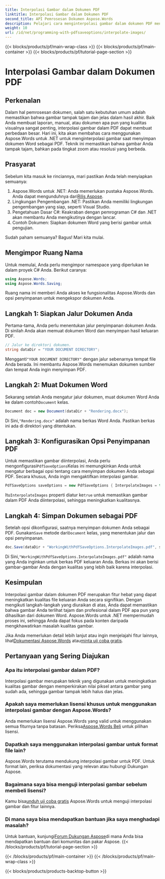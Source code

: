 ```yaml
---
title: Interpolasi Gambar dalam Dokumen PDF
linktitle: Interpolasi Gambar dalam Dokumen PDF
second_title: API Pemrosesan Dokumen Aspose.Words
description: Pelajari cara menginterpolasi gambar dalam dokumen PDF menggunakan Aspose.Words untuk .NET dengan panduan langkah demi langkah kami. Tingkatkan kualitas gambar PDF Anda dengan mudah.
weight: 10
url: /id/net/programming-with-pdfsaveoptions/interpolate-images/
---
```


{{< blocks/products/pf/main-wrap-class >}}
{{< blocks/products/pf/main-container >}}
{{< blocks/products/pf/tutorial-page-section >}}

# Interpolasi Gambar dalam Dokumen PDF

## Perkenalan

Dalam hal pemrosesan dokumen, salah satu kebutuhan umum adalah memastikan bahwa gambar tampak tajam dan jelas dalam hasil akhir. Baik Anda membuat laporan, manual, atau dokumen apa pun yang kualitas visualnya sangat penting, interpolasi gambar dalam PDF dapat membuat perbedaan besar. Hari ini, kita akan membahas cara menggunakan Aspose.Words untuk .NET untuk menginterpolasi gambar saat menyimpan dokumen Word sebagai PDF. Teknik ini memastikan bahwa gambar Anda tampak tajam, bahkan pada tingkat zoom atau resolusi yang berbeda.

## Prasyarat

Sebelum kita masuk ke rinciannya, mari pastikan Anda telah menyiapkan semuanya:

1.  Aspose.Words untuk .NET: Anda memerlukan pustaka Aspose.Words. Anda dapat mengunduhnya dari[Rilis Aspose](https://releases.aspose.com/words/net/).
2. Lingkungan Pengembangan .NET: Pastikan Anda memiliki lingkungan pengembangan yang siap, seperti Visual Studio.
3. Pengetahuan Dasar C#: Keakraban dengan pemrograman C# dan .NET akan membantu Anda mengikutinya dengan lancar.
4. Contoh Dokumen: Siapkan dokumen Word yang berisi gambar untuk pengujian.

Sudah paham semuanya? Bagus! Mari kita mulai.

## Mengimpor Ruang Nama

Untuk memulai, Anda perlu mengimpor namespace yang diperlukan ke dalam proyek C# Anda. Berikut caranya:

```csharp
using Aspose.Words;
using Aspose.Words.Saving;
```

Ruang nama ini memberi Anda akses ke fungsionalitas Aspose.Words dan opsi penyimpanan untuk mengekspor dokumen Anda.

## Langkah 1: Siapkan Jalur Dokumen Anda

Pertama-tama, Anda perlu menentukan jalur penyimpanan dokumen Anda. Di sinilah Anda akan memuat dokumen Word dan menyimpan hasil keluaran PDF.

```csharp
// Jalur ke direktori dokumen.
string dataDir = "YOUR DOCUMENT DIRECTORY";
```

 Mengganti`"YOUR DOCUMENT DIRECTORY"` dengan jalur sebenarnya tempat file Anda berada. Ini membantu Aspose.Words menemukan dokumen sumber dan tempat Anda ingin menyimpan PDF.

## Langkah 2: Muat Dokumen Word

 Sekarang setelah Anda mengatur jalur dokumen, muat dokumen Word Anda ke dalam contoh`Document` kelas.

```csharp
Document doc = new Document(dataDir + "Rendering.docx");
```

 Di Sini,`"Rendering.docx"` adalah nama berkas Word Anda. Pastikan berkas ini ada di direktori yang ditentukan.

## Langkah 3: Konfigurasikan Opsi Penyimpanan PDF

Untuk memastikan gambar diinterpolasi, Anda perlu mengonfigurasi`PdfSaveOptions`Kelas ini memungkinkan Anda untuk mengatur berbagai opsi tentang cara menyimpan dokumen Anda sebagai PDF. Secara khusus, Anda ingin mengaktifkan interpolasi gambar.

```csharp
PdfSaveOptions saveOptions = new PdfSaveOptions { InterpolateImages = true };
```

 Itu`InterpolateImages` properti diatur ke`true` untuk memastikan gambar dalam PDF Anda diinterpolasi, sehingga meningkatkan kualitasnya.

## Langkah 4: Simpan Dokumen sebagai PDF

 Setelah opsi dikonfigurasi, saatnya menyimpan dokumen Anda sebagai PDF. Gunakan`Save` metode dari`Document` kelas, yang menentukan jalur dan opsi penyimpanan.

```csharp
doc.Save(dataDir + "WorkingWithPdfSaveOptions.InterpolateImages.pdf", saveOptions);
```

 Di Sini,`"WorkingWithPdfSaveOptions.InterpolateImages.pdf"` adalah nama yang Anda inginkan untuk berkas PDF keluaran Anda. Berkas ini akan berisi gambar-gambar Anda dengan kualitas yang lebih baik karena interpolasi.

## Kesimpulan

Interpolasi gambar dalam dokumen PDF merupakan fitur hebat yang dapat meningkatkan kualitas file keluaran Anda secara signifikan. Dengan mengikuti langkah-langkah yang diuraikan di atas, Anda dapat memastikan bahwa gambar Anda terlihat tajam dan profesional dalam PDF apa pun yang dihasilkan dari dokumen Word. Aspose.Words untuk .NET mempermudah proses ini, sehingga Anda dapat fokus pada konten daripada mengkhawatirkan masalah kualitas gambar.

Jika Anda memerlukan detail lebih lanjut atau ingin menjelajahi fitur lainnya, lihat[Dokumentasi Aspose.Words](https://reference.aspose.com/words/net/) atau[minta uji coba gratis](https://releases.aspose.com/).

## Pertanyaan yang Sering Diajukan

### Apa itu interpolasi gambar dalam PDF?

Interpolasi gambar merupakan teknik yang digunakan untuk meningkatkan kualitas gambar dengan memperkirakan nilai piksel antara gambar yang sudah ada, sehingga gambar tampak lebih halus dan jelas.

### Apakah saya memerlukan lisensi khusus untuk menggunakan interpolasi gambar dengan Aspose.Words?

 Anda memerlukan lisensi Aspose.Words yang valid untuk menggunakan semua fiturnya tanpa batasan. Periksa[Aspose.Words Beli](https://purchase.aspose.com/buy) untuk pilihan lisensi.

### Dapatkah saya menggunakan interpolasi gambar untuk format file lain?

Aspose.Words terutama mendukung interpolasi gambar untuk PDF. Untuk format lain, periksa dokumentasi yang relevan atau hubungi Dukungan Aspose.

### Bagaimana saya bisa menguji interpolasi gambar sebelum membeli lisensi?

 Kamu bisa[unduh uji coba gratis](https://releases.aspose.com/) Aspose.Words untuk menguji interpolasi gambar dan fitur lainnya.

### Di mana saya bisa mendapatkan bantuan jika saya menghadapi masalah?

 Untuk bantuan, kunjungi[Forum Dukungan Aspose](https://forum.aspose.com/c/words/8)di mana Anda bisa mendapatkan bantuan dari komunitas dan pakar Aspose.
{{< /blocks/products/pf/tutorial-page-section >}}

{{< /blocks/products/pf/main-container >}}
{{< /blocks/products/pf/main-wrap-class >}}

{{< blocks/products/products-backtop-button >}}
